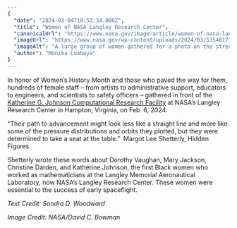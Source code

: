 ```yaml
---
{
  "date": "2024-03-04T18:53:34.000Z",
  "title": "Women of NASA Langley Research Center",
  "canonicalUrl": "https://www.nasa.gov/image-article/women-of-nasa-langley-research-center/",
  "imageUrl": "https://www.nasa.gov/wp-content/uploads/2024/03/53548171424-81c8fe55ce-o.jpg",
  "imageAlt": "A large group of women gathered for a photo on the street in front of the Katherine G. Johnson Computational Research Facility building.",
  "author": "Monika Luabeya"
}
---
```


In honor of Women’s History Month and those who paved the way for them, hundreds of female staff – from artists to administrative support, educators to engineers, and scientists to safety officers – gathered in front of the [Katherine G. Johnson Computational Research Facility](https://www.nasa.gov/centers-and-facilities/ivv/nasa-langleys-katherine-johnson-computational-research-facility-officially-opens/) at NASA’s Langley Research Center in Hampton, Virginia, on Feb. 6, 2024.

“Their path to advancement might look less like a straight line and more like some of the pressure distributions and orbits they plotted, but they were determined to take a seat at the table.”  Margot Lee Shetterly, Hidden Figures

Shetterly wrote these words about Dorothy Vaughan, Mary Jackson, Christine Darden, and Katherine Johnson, the first Black women who worked as mathematicians at the Langley Memorial Aeronautical Laboratory, now NASA’s Langley Research Center­. These women were essential to the success of early spaceflight.

_Text Credit: Sondra D. Woodward_

_Image Credit: NASA/David C. Bowman_
